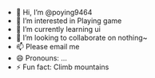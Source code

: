 - 👋 Hi, I’m @poying9464
- 👀 I’m interested in Playing game
- 🌱 I’m currently learning ui
- 💞️ I’m looking to collaborate on nothing~
- 📫 Please email me
- 😄 Pronouns: ...
- ⚡ Fun fact: Climb mountains

<!---
poying9464/poying9464 is a ✨ special ✨ repository because its `README.md` (this file) appears on your GitHub profile.
You can click the Preview link to take a look at your changes.
--->
